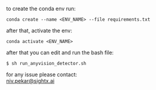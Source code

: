 


to create the conda env run:

```
conda create --name <ENV_NAME> --file requirements.txt
```
after that, activate the env:
```
conda activate <ENV_NAME> 
```

after that you can edit and run the bash file:
```
$ sh run_anyvision_detector.sh
```

for any issue please contact: \
niv.pekar@sightx.ai


